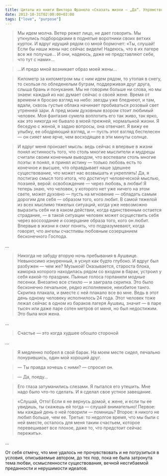 ```yaml
---
title: Цитаты из книги Виктора Франкла «Сказать жизни — „Да“. Упрямство духа»
date: 2013-10-31T02:00:00+03:00
tags: ["love", "purpose"]
---
```


> Мы идем молча. Ветер режет лицо, не дает говорить. Мы уткнулись подбородками в поднятые воротники своих ветхих курток. И вдруг идущий рядом со мной бормочет: «Ты, слушай! Если бы наши жены нас сейчас видели! Надеюсь, что в их лагере все же получше… И они, надеюсь, даже не представляют себе, что тут с нами»…

> …И предо мной возникает образ моей жены…

> Километр за километром мы с ним идем рядом, то утопая в снегу, то скользя по обледенелым буграм, поддерживая друг друга, слыша брань и понукания. Мы не говорим больше ни слова, но мы знаем: каждый из нас думает сейчас о своей жене. Время от времени я бросаю взгляд на небо: звезды уже бледнеют, и там, вдали, сквозь густые облака начинает пробиваться розовый свет утренней зари. А пред моим духовным взором стоит любимый человек. Моя фантазия сумела воплотить его так живо, так ярко, как это никогда не бывало в моей прежней, нормальной жизни. Я беседую с женой, я задаю вопросы, она отвечает. Я вижу ее улыбку, ее ободряющий взгляд, и — пусть этот взгляд бестелесен — он сияет мне ярче, чем восходящее в эти минуты солнце.

> И вдруг меня пронзает мысль: ведь сейчас я впервые в жизни понял истинность того, что столь многие мыслители и мудрецы считали своим конечным выводом, что воспевали столь многие поэты: я понял, я принял истину — только любовь есть то конечное и высшее, что оправдывает наше здешнее существование, что может нас возвышать и укреплять! Да, я постигаю смысл того итога, что достигнут человеческой мыслью, поэзией, верой: освобождение — через любовь, в любви! Я теперь знаю, что человек, у которого нет уже ничего на этом свете, может духовно — пусть на мгновение — обладать самым дорогим для себя — образом того, кого любит. В самой тяжелой из всех мыслимо тяжелых ситуаций, когда уже невозможно выразить себя ни в каком действии, когда единственным остается страдание, — в такой ситуации человек может осуществить себя через воссоздание и созерцание образа того, кого он любит. Впервые в жизни я смог понять, что подразумевают, когда говорят, что ангелы счастливы любовным созерцанием бесконечного Господа.

…

> Никогда не забуду вторую ночь пребывания в Аушвице. Невыносимо изнуренный, я уснул как будто глубоко. И вдруг был разбужен — чем же? Музыкой! Оказывается, староста блока, каморка которого находилась рядом со входом в барак, устроил у себя какой-то праздник. Пьяные голоса горланили модные песенки. Внезапно все стихло — и заиграла скрипка. Это было бесконечно печальное, редко исполняемое, неизбитое танго. Скрипка плакала, и вместе с ней плакало все во мне. Ведь в этот день одному человеку исполнилось 24 года. Этот человек тоже лежал сейчас в одном из бараков лагеря Аушвиц, значит — в паре тысяч или даже паре сотен метров от меня, но был недостижим. Это была моя жена.

…

> Счастье — это когда худшее обошло стороной

…

> Я медленно побрел в свой барак. На моем месте сидел, печально понурившись, один мой хороший друг.

> — Ты правда хочешь с ними? — спросил он.

> — Да, поеду…

> Его глаза затуманились слезами. Я пытался его утешить. Мне надо было что-то сделать. И я сделал свое устное завещание.

> «Слушай, Отто! Если я не вернусь домой, к жене, и если ты ее увидишь, ты скажешь ей тогда — слушай внимательно! Первое: мы каждый день о ней говорили — помнишь? Второе: я никого не любил больше, чем ее. Третье: то недолгое время, что мы были с ней вместе, осталось для меня таким счастьем, которое перевешивает все плохое, даже то, что предстоит сейчас пережить».

…

От себя отмечу, что мне удалось не прочувствовать и не погрузиться в условия, описываемые автором, до тех пор, пока не была затронута тема любви, осмысленности существования, вечной несгибаемой преданности и нерушимости идеалов.
